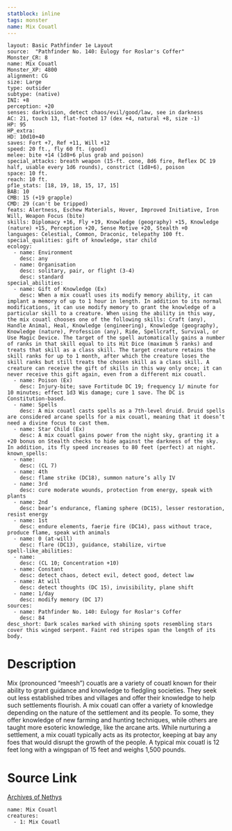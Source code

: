 ```yaml
---
statblock: inline
tags: monster
name: Mix Couatl
---
```

```statblock
layout: Basic Pathfinder 1e Layout
source:  "Pathfinder No. 140: Eulogy for Roslar's Coffer"
Monster_CR: 8
name: Mix Couatl
Monster_XP: 4800
alignment: CG
size: Large
type: outsider
subtype: (native)
INI: +8
perception: +20
senses: darkvision, detect chaos/evil/good/law, see in darkness
AC: 21, touch 13, flat-footed 17 (dex +4, natural +8, size -1)
HP: 95
HP_extra: 
HD: 10d10+40
saves: Fort +7, Ref +11, Will +12
speed: 20 ft., fly 60 ft. (good)
melee: bite +14 (1d8+6 plus grab and poison)
special_attacks: breath weapon (15-ft. cone, 8d6 fire, Reflex DC 19 half, usable every 1d6 rounds), constrict (1d8+6), poison
space: 10 ft.
reach: 10 ft.
pf1e_stats: [18, 19, 18, 15, 17, 15]
BAB: 10
CMB: 15 (+19 grapple)
CMD: 29 (can't be tripped)
feats: Alertness, Eschew Materials, Hover, Improved Initiative, Iron Will, Weapon Focus (bite)
skills: Diplomacy +16, Fly +19, Knowledge (geography) +15, Knowledge (nature) +15, Perception +20, Sense Motive +20, Stealth +0
languages: Celestial, Common, Draconic, telepathy 100 ft.
special_qualities: gift of knowledge, star child
ecology:
  - name: Environment
    desc: any
  - name: Organisation
    desc: solitary, pair, or flight (3-4)
    desc: standard
special_abilities:
  - name: Gift of Knowledge (Ex)
    desc: When a mix couatl uses its modify memory ability, it can implant a memory of up to 1 hour in length. In addition to its normal modifications, it can use modify memory to grant the knowledge of a particular skill to a creature. When using the ability in this way, the mix couatl chooses one of the following skills: Craft (any), Handle Animal, Heal, Knowledge (engineering), Knowledge (geography), Knowledge (nature), Profession (any), Ride, Spellcraft, Survival, or Use Magic Device. The target of the spell automatically gains a number of ranks in that skill equal to its Hit Dice (maximum 5 ranks) and treats that skill as a class skill. The target creature retains the skill ranks for up to 1 month, after which the creature loses the skill ranks but still treats the chosen skill as a class skill. A creature can receive the gift of skills in this way only once; it can never receive this gift again, even from a different mix couatl.
  - name: Poison (Ex)
    desc: Injury-bite; save Fortitude DC 19; frequency 1/ minute for 10 minutes; effect 1d3 Wis damage; cure 1 save. The DC is Constitution-based.
  - name: Spells
    desc: A mix couatl casts spells as a 7th-level druid. Druid spells are considered arcane spells for a mix couatl, meaning that it doesn’t need a divine focus to cast them.
  - name: Star Child (Ex)
    desc: A mix couatl gains power from the night sky, granting it a +20 bonus on Stealth checks to hide against the darkness of the sky. In addition, its fly speed increases to 80 feet (perfect) at night.
known_spells:
  - name:
    desc: (CL 7)
  - name: 4th
    desc: flame strike (DC18), summon nature’s ally IV
  - name: 3rd
    desc: cure moderate wounds, protection from energy, speak with plants
  - name: 2nd
    desc: bear’s endurance, flaming sphere (DC15), lesser restoration, resist energy
  - name: 1st
    desc: endure elements, faerie fire (DC14), pass without trace, produce flame, speak with animals
  - name: 0 (at-will)
    desc: flare (DC13), guidance, stabilize, virtue
spell-like_abilities:
  - name:
    desc: (CL 10; Concentration +10)
  - name: Constant
    desc: detect chaos, detect evil, detect good, detect law
  - name: At will
    desc: detect thoughts (DC 15), invisibility, plane shift
  - name: 1/day
    desc: modify memory (DC 17)
sources:
  - name: Pathfinder No. 140: Eulogy for Roslar's Coffer
    desc: 84
desc_short: Dark scales marked with shining spots resembling stars cover this winged serpent. Faint red stripes span the length of its body.
```
# Description
Mix (pronounced “meesh”) couatls are a variety of couatl known for their ability to grant guidance and knowledge to fledgling societies. They seek out less established tribes and villages and offer their knowledge to help such settlements flourish. A mix couatl can offer a variety of knowledge depending on the nature of the settlement and its people. To some, they offer knowledge of new farming and hunting techniques, while others are taught more esoteric knowledge, like the arcane arts. While nurturing a settlement, a mix couatl typically acts as its protector, keeping at bay any foes that would disrupt the growth of the people. A typical mix couatl is 12 feet long with a wingspan of 15 feet and weighs 1,500 pounds.
# Source Link
[Archives of Nethys](https://aonprd.com/MonsterDisplay.aspx?ItemName=Mix%20Couatl)
```encounter-table
name: Mix Couatl
creatures:
  - 1: Mix Couatl
```

